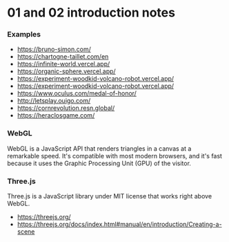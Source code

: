 # 01 and 02 introduction notes

### Examples

- https://bruno-simon.com/
- https://chartogne-taillet.com/en
- https://infinite-world.vercel.app/
- https://organic-sphere.vercel.app/
- https://experiment-woodkid-volcano-robot.vercel.app/
- https://experiment-woodkid-volcano-robot.vercel.app/
- https://www.oculus.com/medal-of-honor/
- http://letsplay.ouigo.com/
- https://cornrevolution.resn.global/
- https://heraclosgame.com/

### WebGL

WebGL is a JavaScript API that renders triangles in a canvas at a remarkable speed. It's compatible with most modern browsers, and it's fast because it uses the Graphic Processing Unit (GPU) of the visitor.

### Three.js

Three.js is a JavaScript library under MIT license that works right above WebGL.

- https://threejs.org/
- https://threejs.org/docs/index.html#manual/en/introduction/Creating-a-scene
